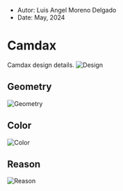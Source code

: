 - Autor: Luis Angel Moreno Delgado
- Date: May, 2024

# Camdax
Camdax design details.
![Design](https://github.com/C4mdax/Camdax/blob/main/design.png?raw=true)

## Geometry
![Geometry](https://github.com/C4mdax/Camdax/blob/main/geometry.png?raw=true)

## Color
![Color](https://github.com/C4mdax/Camdax/blob/main/color.png?raw=true)

## Reason
![Reason](https://github.com/C4mdax/Camdax/blob/main/reason.png?raw=true)



